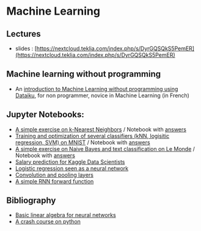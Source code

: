 # Machine Learning

## Lectures

* slides : [https://nextcloud.teklia.com/index.php/s/DyrGQSQkS5PemER](https://nextcloud.teklia.com/index.php/s/DyrGQSQkS5PemER)


## Machine learning without programming

* An [introduction to Machine Learning without programming using Dataiku](dataiku/index_ml_dataiku.html), for non programmer, novice in Machine Learning (in French)

## Jupyter Notebooks:

* [A simple exercise on k-Nearest Neighbors](notebooks/knn_exercise_template.ipynb) / Notebook with [answers](notebooks/knn_exercise.ipynb)
* [Training and optimization of several classifiers (kNN, logisitic regression, SVM) on MNIST](notebooks/MNIST_all_stars_template.ipynb) / Notebook with [answers](notebooks/MNIST_all_stars.ipynb)
* [A simple exercise on Naive Bayes and text classification on Le Monde](notebooks/naivebayes_exercise_template.ipynb) / Notebook with [answers](notebooks/naivebayes_exercise.ipynb) 
* [Salary prediction for Kaggle Data Scientists](notebooks/tree_kaggle_template.ipynb)  
* [Logistic regression seen as a neural network](notebooks/logistic_NN_template.ipynb)
* [Convolution and pooling layers](notebooks/conv_nn_template.ipynb)
* [A simple RNN forward function](notebooks/RNN_template.ipynb)

## Bibliography

* [Basic linear algebra for neural networks](biblio/0_LinearAlgebraforNN.pdf)
* [A crash course on python](biblio/2017-vl-ml-cha-python-crash-course.pdf)
